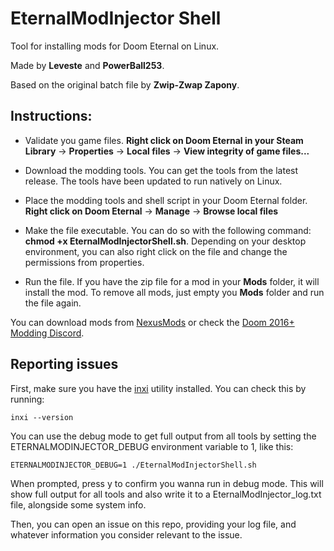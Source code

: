 # EternalModInjector Shell

Tool for installing mods for Doom Eternal on Linux.

Made by **Leveste** and **PowerBall253**.

Based on the original batch file by **Zwip-Zwap Zapony**.

## Instructions:

* Validate you game files. **Right click on Doom Eternal in your Steam Library** -> **Properties** -> **Local files** -> **View integrity of game files...**

* Download the modding tools. You can get the tools from the latest release. The tools have been updated to run natively on Linux.

* Place the modding tools and shell script in your Doom Eternal folder. **Right click on Doom Eternal** -> **Manage** -> **Browse local files**

* Make the file executable. You can do so with the following command: **chmod +x EternalModInjectorShell.sh**. Depending on your desktop environment, you can also right click on the file and change the permissions from properties.

* Run the file. If you have the zip file for a mod in your **Mods** folder, it will install the mod. To remove all mods, just empty you **Mods** folder and run the file again.

You can download mods from [NexusMods](https://www.nexusmods.com/doometernal) or check the [Doom 2016+ Modding Discord](https://discord.com/channels/570112501853978624/614488711572357120).

## Reporting issues

First, make sure you have the [inxi](https://github.com/smxi/inxi) utility installed. You can check this by running:
```
inxi --version
```

You can use the debug mode to get full output from all tools by setting the ETERNALMODINJECTOR_DEBUG environment variable to 1, like this:
```
ETERNALMODINJECTOR_DEBUG=1 ./EternalModInjectorShell.sh
```
When prompted, press y to confirm you wanna run in debug mode. This will show full output for all tools and also write it to a EternalModInjector_log.txt file, alongside some system info.

Then, you can open an issue on this repo, providing your log file, and whatever information you consider relevant to the issue.
